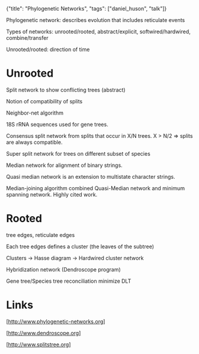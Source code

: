{"title": "Phylogenetic Networks", "tags": ["daniel_huson", "talk"]}

Phylogenetic network: describes evolution that includes reticulate events

Types of networks: unrooted/rooted, abstract/explicit, softwired/hardwired, combine/transfer

Unrooted/rooted: direction of time

# Unrooted

Split network to show conflicting trees (abstract)

Notion of compatibility of splits

Neighbor-net algorithm

18S rRNA sequences used for gene trees.

Consensus split network from splits that occur in X/N trees. X > N/2 => splits are always compatible.

Super split network for trees on different subset of species

Median network for alignment of binary strings.

Quasi median network is an extension to multistate character strings.

Median-joining algorithm combined Quasi-Median network and minimum spanning network. Highly cited work.

# Rooted
tree edges, reticulate edges

Each tree edges defines a cluster (the leaves of the subtree)

Clusters -> Hasse diagram -> Hardwired cluster network

Hybridization network (Dendroscope program)

Gene tree/Species tree reconciliation minimize DLT

# Links

[http://www.phylogenetic-networks.org]

[http://www.dendroscope.org]

[http://www.splitstree.org]

